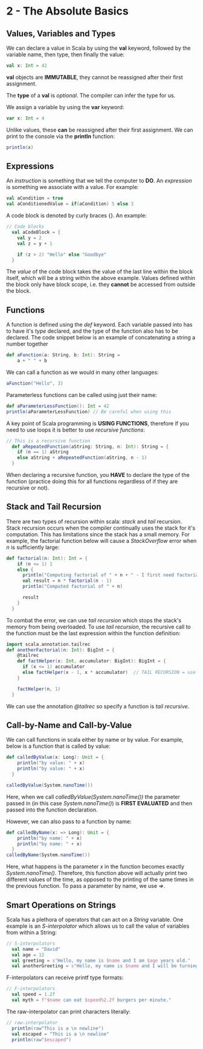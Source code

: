 # 2 - The Absolute Basics

## Values, Variables and Types

We can declare a value in Scala by using the **val** keyword, followed by the variable name, then type,
then finally the value:
```scala
val x: Int = 42
```
**val** objects are **IMMUTABLE**, they cannot be reassigned 
after their first assignment. 

The **type** of a **val** is _optional_. The compiler can 
infer the type for us.

We assign a variable by using the **var** keyword:
```scala
var x: Int = 4
```

Unlike values, these **can** be reassigned after their first assignment.
We can print to the console via the **println** function:
```scala
println(x)
```

## Expressions
An _instruction_ is something that we tell the computer to **DO**.
An _expression_ is something we associate with a value. For 
example:
```scala
val aCondition = true
val aConditionedValue = if(aCondition) 5 else 3
```

A code block is denoted by curly braces {}. An example:
```scala
// Code blocks
  val aCodeBlock = {
    val y = 2
    val z = y + 1

    if (z > 2) "Hello" else "Goodbye"
  }
```
The _value_ of the code block takes the value of the last line 
within the block itself, which will be a string within the 
above example.
Values defined within the block only have block scope, i.e. they 
**cannot** be accessed from outside the block.

## Functions
A function is defined using the *def* keyword. Each variable passed into has to have it's *type* declared, 
and the type of the function also has to be declared. The code snippet below is an example of concatenating a 
string a number together
```scala
def aFunction(a: String, b: Int): String =
    a + " " + b
```
We can call a function as we would in many other languages:
```scala
aFunction("Hello", 3)
```

Parameterless functions can be called using just their name:
```scala
def aParameterLessFunction(): Int = 42
println(aParameterLessFunction) // Be careful when using this
```

A key point of Scala programming is **USING FUNCTIONS**, therefore if you need to use loops it is better to 
use *recursive functions*:
```scala
// This is a recursive function
  def aRepeatedFunction(aString: String, n: Int): String = {
    if (n == 1) aString
    else aString + aRepeatedFunction(aString, n - 1)
  }
```
When declaring a recursive function, you **HAVE** to declare the type of the function (practice doing this 
for all functions regardless of if they are recursive or not).


## Stack and Tail Recursion
There are two types of recursion within scala: *stack* and *tail* recursion. Stack recursion occurs when the
compiler continually uses the stack for it's computation. This has limitations since the stack has a small memory.
For example, the factorial function below will cause a *StackOverflow* error when *n* is sufficiently large:
```scala
def factorial(n: Int): Int = {
    if (n <= 1) 1
    else {
      println("Computing factorial of " + n + " - I first need factorial of " + (n - 1))
      val result = n * factorial(n - 1)
      println("Computed factorial of " + n)

      result
    }
  }
```

To combat the error, we can use *tail recursion* which stops the stack's memory from being overloaded. To use
*tail recursion*, the recursive call to the function must be the last expression within the function definition:
```scala
import scala.annotation.tailrec
def anotherFactorial(n: Int): BigInt = {
    @tailrec
    def factHelper(x: Int, accumulator: BigInt): BigInt = {
      if (x <= 1) accumulator
      else factHelper(x - 1, x * accumulator)  // TAIL RECURSION = use recursive call as LAST expression
    }

    factHelper(n, 1)
  }
```
We can use the annotation *@tailrec* so specify a function is *tail recursive*.

## Call-by-Name and Call-by-Value
We can call functions in scala either by name or by value. For example, below is a function that is called by 
value:
```scala
def calledByValue(x: Long): Unit = {
    println("by value: " + x)
    println("by value: " + x)
  }

calledByValue(System.nanoTime())
```
Here, when we call *calledByValue(System.nanoTime())* the parameter passed in (in this case *System.nanoTime()*)
is **FIRST EVALUATED** and then passed into the function declaration. 

However, we can also pass to a function by name:
```scala
def calledByName(x: => Long): Unit = {
    println("by name: " + x)
    println("by name: " + x)
  }
calledByName(System.nanoTime())
```
Here, what happens is the parameter *x* in the function becomes exactly *System.nanoTime()*. Therefore, this 
function above will actually print two different values of the time, as opposed to the printing of the same
times in the previous function. To pass a parameter by name, we use *=>*.

## Smart Operations on Strings
Scala has a plethora of operators that can act on a *String* variable. One example is an *S-interpolator*
which allows us to call the value of variables from within a String:
```scala
// S-interpolators
  val name = "David"
  val age = 12
  val greeting = s"Hello, my name is $name and I am $age years old."
  val anotherGreeting = s"Hello, my name is $name and I will be turning ${age + 1} years old."
```

F-interpolators can receive printf type formats:
```scala
// F-interpolators
  val speed = 1.2f
  val myth = f"$name can eat $speed%2.2f burgers per minute."
```

The raw-interpolator can print characters literally:
```scala
// raw-interpolator
  println(raw"This is a \n newline")
  val escaped = "This is a \n newline"
  println(raw"$escaped")
```